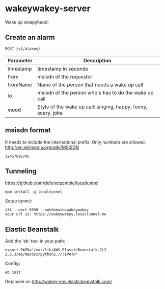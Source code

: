 wakeywakey-server
=================
Wake up sleepyhead!

Create an alarm
----------------
```
POST /v1/alarms/
```

Parameter       | Description
--------------- | -------------
timestamp       | timestamp in seconds
from            | msisdn of the requester
fromName        | Name of the person that needs a wake up call
to              | msisdn of the person who's has to do the wake up call
mood            | Style of the wake up call: singing, happy, funny, scary, joke

msisdn format
-------------
It needs to include the international prefix. Only numbers are allowed. http://en.wikipedia.org/wiki/MSISDN

```
32457096745
```


Tunneling
---------
https://github.com/defunctzombie/localtunnel

```
npm install -g localtunnel
```

Setup tunnel:
```
$lt --port 8000 --subdomain=wakeywakey
your url is: https://wakeywakey.localtunnel.me
```

Elastic Beanstalk
-----------------
Add the 'eb' tool in your path:
```
export PATH="/var/lib/AWS-ElasticBeanstalk-CLI-2.6.3/eb/macosx/python2.7/:$PATH"
```

Config:
```
eb init
```

Deployed on http://wakey-env.elasticbeanstalk.com/
